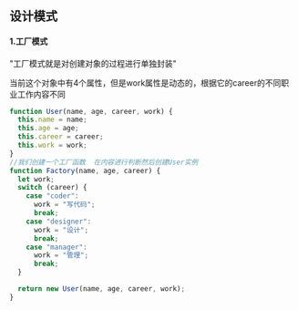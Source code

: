 ## 设计模式

#### 1.工厂模式

  "工厂模式就是对创建对象的过程进行单独封装"

当前这个对象中有4个属性，但是work属性是动态的，根据它的career的不同职业工作内容不同

```js
function User(name, age, career, work) {
  this.name = name;
  this.age = age;
  this.career = career;
  this.work = work;
}
//我们创建一个工厂函数  在内容进行判断然后创建User实例
function Factory(name, age, career) {
  let work;
  switch (career) {
    case "coder":
      work = "写代码";
      break;
    case "designer":
      work = "设计";
      break;
    case "manager":
      work = "管理";
      break;
  }

  return new User(name, age, career, work);
}
```
